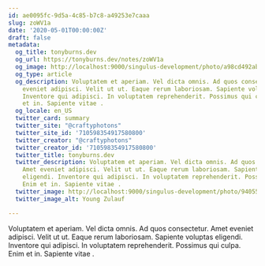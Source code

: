 ```yaml
---
id: ae0095fc-9d5a-4c85-b7c8-a49253e7caaa
slug: zoWV1a
date: '2020-05-01T00:00:00Z'
draft: false
metadata:
  og_title: tonyburns.dev
  og_url: https://tonyburns.dev/notes/zoWV1a
  og_image: http://localhost:9000/singulus-development/photo/a98cd492ab15830e58c1bb750cdb852f.jpeg
  og_type: article
  og_description: Voluptatem et aperiam. Vel dicta omnis. Ad quos consectetur. Amet
    eveniet adipisci. Velit ut ut. Eaque rerum laboriosam. Sapiente voluptas eligendi.
    Inventore qui adipisci. In voluptatem reprehenderit. Possimus qui culpa. Enim
    et in. Sapiente vitae .
  og_locale: en_US
  twitter_card: summary
  twitter_site: "@craftyphotons"
  twitter_site_id: '710598354917580800'
  twitter_creator: "@craftyphotons"
  twitter_creator_id: '710598354917580800'
  twitter_title: tonyburns.dev
  twitter_description: Voluptatem et aperiam. Vel dicta omnis. Ad quos consectetur.
    Amet eveniet adipisci. Velit ut ut. Eaque rerum laboriosam. Sapiente voluptas
    eligendi. Inventore qui adipisci. In voluptatem reprehenderit. Possimus qui culpa.
    Enim et in. Sapiente vitae .
  twitter_image: http://localhost:9000/singulus-development/photo/9405525f92f5b393ab07f49c89bff587.jpeg
  twitter_image_alt: Young Zulauf

---
```


Voluptatem et aperiam. Vel dicta omnis. Ad quos consectetur. Amet eveniet adipisci. Velit ut ut. Eaque rerum laboriosam. Sapiente voluptas eligendi. Inventore qui adipisci. In voluptatem reprehenderit. Possimus qui culpa. Enim et in. Sapiente vitae .
